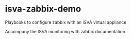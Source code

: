 # isva-zabbix-demo
Playbooks to configure zabbix with an ISVA virtual appliance

Accompany the ISVA monitoring with zabbix documentation.
